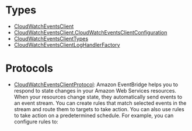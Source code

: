 # Types

  - [CloudWatchEventsClient](/aws-sdk-swift/reference/0.x/AWSCloudWatchEvents/CloudWatchEventsClient)
  - [CloudWatchEventsClient.CloudWatchEventsClientConfiguration](/aws-sdk-swift/reference/0.x/AWSCloudWatchEvents/CloudWatchEventsClient_CloudWatchEventsClientConfiguration)
  - [CloudWatchEventsClientTypes](/aws-sdk-swift/reference/0.x/AWSCloudWatchEvents/CloudWatchEventsClientTypes)
  - [CloudWatchEventsClientLogHandlerFactory](/aws-sdk-swift/reference/0.x/AWSCloudWatchEvents/CloudWatchEventsClientLogHandlerFactory)

# Protocols

  - [CloudWatchEventsClientProtocol](/aws-sdk-swift/reference/0.x/AWSCloudWatchEvents/CloudWatchEventsClientProtocol):
    Amazon EventBridge helps you to respond to state changes in your Amazon Web Services resources. When your resources change state, they automatically send events to an event stream. You can create rules that match selected events in the stream and route them to targets to take action. You can also use rules to take action on a predetermined schedule. For example, you can configure rules to:
